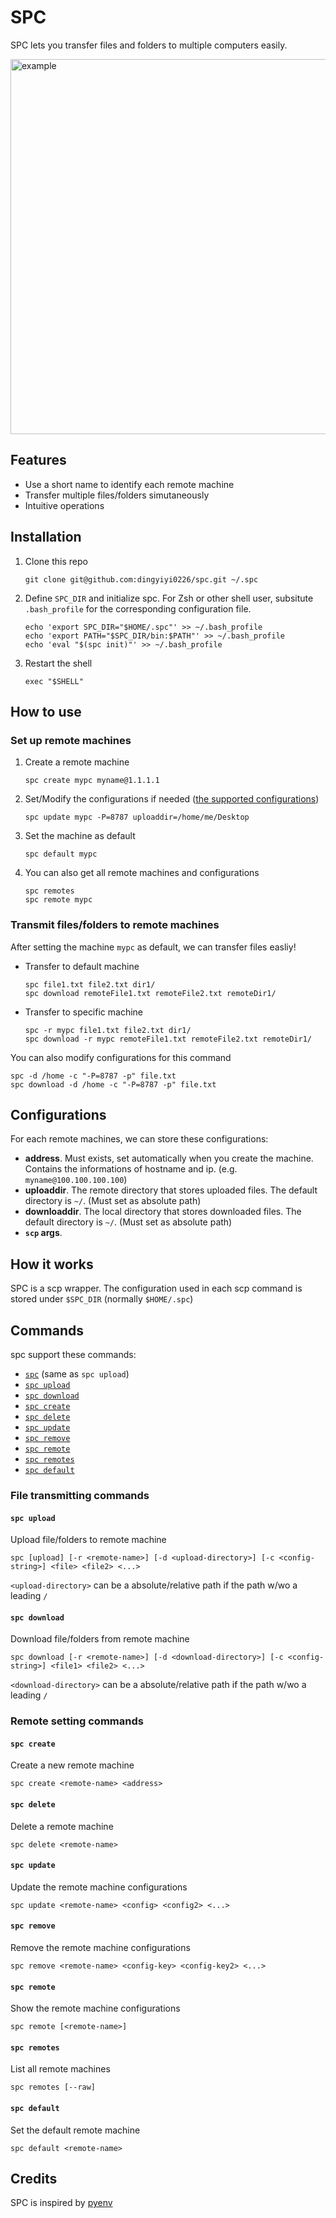 # SPC
SPC lets you transfer files and folders to multiple computers easily.

<img src="example.gif" alt="example" width="600"/>

## Features
- Use a short name to identify each remote machine
- Transfer multiple files/folders simutaneously
- Intuitive operations 

## Installation
1. Clone this repo
    ```
    git clone git@github.com:dingyiyi0226/spc.git ~/.spc
    ```

2. Define `SPC_DIR` and initialize spc. For Zsh or other shell user, subsitute `.bash_profile` for the corresponding configuration file.
    ```
    echo 'export SPC_DIR="$HOME/.spc"' >> ~/.bash_profile
    echo 'export PATH="$SPC_DIR/bin:$PATH"' >> ~/.bash_profile
    echo 'eval "$(spc init)"' >> ~/.bash_profile
    ```

3. Restart the shell
    ```
    exec "$SHELL"
    ```

## How to use
### Set up remote machines
1. Create a remote machine
    ```
    spc create mypc myname@1.1.1.1
    ```

2. Set/Modify the configurations if needed ([the supported configurations](#configurations))
    ```
    spc update mypc -P=8787 uploaddir=/home/me/Desktop
    ```

3. Set the machine as default
    ```
    spc default mypc
    ```

4. You can also get all remote machines and configurations
    ```
    spc remotes
    spc remote mypc
    ```

### Transmit files/folders to remote machines
After setting the machine `mypc` as default, we can transfer files easliy!

- Transfer to default machine
    ```
    spc file1.txt file2.txt dir1/
    spc download remoteFile1.txt remoteFile2.txt remoteDir1/
    ```

- Transfer to specific machine
    ```
    spc -r mypc file1.txt file2.txt dir1/
    spc download -r mypc remoteFile1.txt remoteFile2.txt remoteDir1/
    ```

You can also modify configurations for this command

```
spc -d /home -c "-P=8787 -p" file.txt
spc download -d /home -c "-P=8787 -p" file.txt
```

## Configurations
For each remote machines, we can store these configurations:

- **address**. Must exists, set automatically when you create the machine. Contains the informations of hostname and ip. (e.g. `myname@100.100.100.100`)
- **uploaddir**. The remote directory that stores uploaded files. The default directory is `~/`.  (Must set as absolute path)
- **downloaddir**. The local directory that stores downloaded files. The default directory is `~/`. (Must set as absolute path)
- **`scp` args**. 

## How it works
SPC is a scp wrapper. The configuration used in each scp command is stored under `$SPC_DIR` (normally `$HOME/.spc`)

## Commands

spc support these commands:

- [`spc`](#spc-upload) (same as `spc upload`)
- [`spc upload`](#spc-upload)
- [`spc download`](#spc-download)
- [`spc create`](#spc-create)
- [`spc delete`](#spc-delete)
- [`spc update`](#spc-update)
- [`spc remove`](#spc-remove)
- [`spc remote`](#spc-remote)
- [`spc remotes`](#spc-remotes)
- [`spc default`](#spc-default)

### File transmitting commands
#### `spc upload`
Upload file/folders to remote machine

    spc [upload] [-r <remote-name>] [-d <upload-directory>] [-c <config-string>] <file> <file2> <...>

`<upload-directory>` can be a absolute/relative path if the path w/wo a leading `/`

#### `spc download`
Download file/folders from remote machine

    spc download [-r <remote-name>] [-d <download-directory>] [-c <config-string>] <file1> <file2> <...>

`<download-directory>` can be a absolute/relative path if the path w/wo a leading `/`

### Remote setting commands

#### `spc create`
Create a new remote machine

    spc create <remote-name> <address>

#### `spc delete`
Delete a remote machine

    spc delete <remote-name>

#### `spc update`
Update the remote machine configurations

    spc update <remote-name> <config> <config2> <...>

#### `spc remove`
Remove the remote machine configurations

    spc remove <remote-name> <config-key> <config-key2> <...>

#### `spc remote`
Show the remote machine configurations

    spc remote [<remote-name>]

#### `spc remotes`
List all remote machines

    spc remotes [--raw]

#### `spc default`
Set the default remote machine

    spc default <remote-name>

## Credits
SPC is inspired by [pyenv](https://github.com/pyenv/pyenv)

